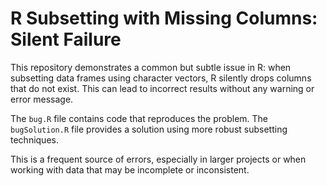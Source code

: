 # R Subsetting with Missing Columns: Silent Failure

This repository demonstrates a common but subtle issue in R: when subsetting data frames using character vectors, R silently drops columns that do not exist. This can lead to incorrect results without any warning or error message.

The `bug.R` file contains code that reproduces the problem. The `bugSolution.R` file provides a solution using more robust subsetting techniques.

This is a frequent source of errors, especially in larger projects or when working with data that may be incomplete or inconsistent.
